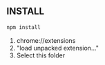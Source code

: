 ## INSTALL

```bash
npm install
```

 1. chrome://extensions
 2. "load unpacked extension..."
 3. Select this folder